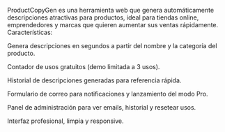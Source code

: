 ProductCopyGen es una herramienta web que genera automáticamente descripciones atractivas para productos, ideal para tiendas online, emprendedores y marcas que quieren aumentar sus ventas rápidamente.
Características:

Genera descripciones en segundos a partir del nombre y la categoría del producto.

Contador de usos gratuitos (demo limitada a 3 usos).

Historial de descripciones generadas para referencia rápida.

Formulario de correo para notificaciones y lanzamiento del modo Pro.

Panel de administración para ver emails, historial y resetear usos.

Interfaz profesional, limpia y responsive.
